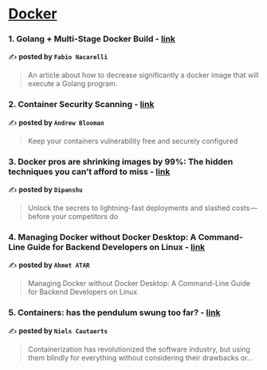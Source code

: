 
<h1><a href=https://medium.com/tag/docker/recommended target="_blank" rel="noopener noreferrer">Docker</a></h1>
<h3>1. Golang + Multi-Stage Docker Build - <a href="https://medium.com/@fnacarellidev/golang-multi-stage-docker-build-f03b51f2f34e" target="_blank" rel="noopener noreferrer">link</a></h3>

✍️ **posted by `Fabio Nacarelli`**

<blockquote>An article about how to decrease significantly a docker image that will execute a Golang program.</blockquote>

<h3>2. Container Security Scanning - <a href="https://medium.com/itnext/container-security-scanning-f16b438db58d" target="_blank" rel="noopener noreferrer">link</a></h3>

✍️ **posted by `Andrew Blooman`**

<blockquote>Keep your containers vulnerability free and securely configured</blockquote>

<h3>3. Docker pros are shrinking images by 99%: The hidden techniques you can’t afford to miss - <a href="https://medium.com/aws-in-plain-english/docker-pros-are-shrinking-images-by-99-the-hidden-techniques-you-cant-afford-to-miss-a70ee26b4cbf" target="_blank" rel="noopener noreferrer">link</a></h3>

✍️ **posted by `Dipanshu ‎`**

<blockquote>Unlock the secrets to lightning-fast deployments and slashed costs — before your competitors do</blockquote>

<h3>4. Managing Docker without Docker Desktop: A Command-Line Guide for Backend Developers on Linux - <a href="https://medium.com/@ahmtatar/managing-docker-without-docker-desktop-a-command-line-guide-for-backend-developers-on-linux-aa9a2afecac7" target="_blank" rel="noopener noreferrer">link</a></h3>

✍️ **posted by `Ahmet ATAR`**

<blockquote>Managing Docker without Docker Desktop: A Command-Line Guide for Backend Developers on Linux</blockquote>

<h3>5. Containers: has the pendulum swung too far? - <a href="https://medium.com/itnext/containers-has-the-pendulum-swung-too-far-208ad02a6b42" target="_blank" rel="noopener noreferrer">link</a></h3>

✍️ **posted by `Niels Cautaerts`**

<blockquote>Containerization has revolutionized the software industry, but using them blindly for everything without considering their drawbacks or…</blockquote>

